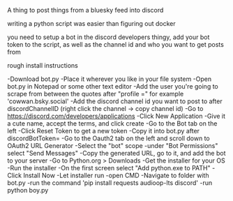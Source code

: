 A thing to post things from a bluesky feed into discord

writing a python script was easier than figuring out docker

you need to setup a bot in the discord developers thingy, add your bot token to the script, as well as the channel id and who you want to get posts from

rough install instructions

-Download bot.py
-Place it wherever you like in your file system
-Open bot.py in Notepad or some other text editor
-Add the user you're going to scrape from between the quotes after "profile =" for example 'cowwan.bsky.social'
-Add the discord channel id you want to post to after discordChannelID (right click the channel -> copy channel id)
-Go to https://discord.com/developers/applications
-Click New Application 
-Give it a cute name, accept the terms, and click create
-Go to the Bot tab on the left
-Click Reset Token to get a new token
-Copy it into bot.py after discordBotToken=
-Go to the Oauth2 tab on the left and scroll down to OAuth2 URL Generator
-Select the "bot" scope
-under "Bot Permissions" select "Send Messages"
-Copy the generated URL, go to it, and add the bot to your server
-Go to Python.org > Downloads
-Get the installer for your OS
-Run the installer
-On the first screen select "Add python.exe to PATH"
-Click Install Now
-Let installer run
-open CMD
-Navigate to folder with bot.py
-run the command 'pip install requests audioop-lts discord'
-run python boy.py

